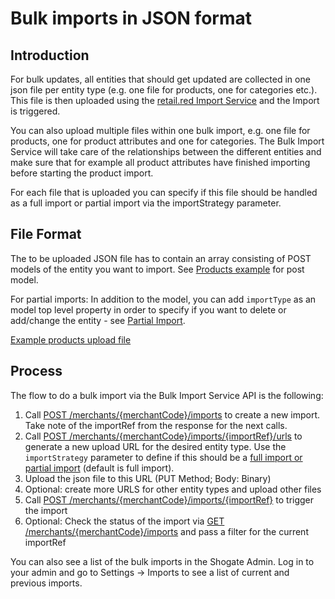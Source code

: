 # Bulk imports in JSON format

## Introduction

For bulk updates, all entities that should get updated are collected in one json file per entity type (e.g. one file for products, one for categories etc.). This file is then uploaded using the [retail.red Import Service](../../../swagger/import/import-crud.json) and the Import is triggered.

You can also upload multiple files within one bulk import, e.g. one file for products, one for product attributes and one for categories. The Bulk Import Service will take care of the relationships between the different entities and make sure that for example all product attributes have finished importing before starting the product import.

For each file that is uploaded you can specify if this file should be handled as a full import or partial import via the importStrategy parameter.

## File Format

The to be uploaded JSON file has to contain an array consisting of POST models of the entity you want to import. See [Products example](/docs/retail-red/ZG9jOjM1NjU0Nzcw-integration-overview) for post model.

For partial imports: In addition to the model, you can add `importType` as an model top level property in order to specify if you want to delete or add/change the entity - see [Partial Import](./general-integration-info#partial-import).

[Example products upload file](https://data.shopgate.com/example_files/products_example.json)

## Process

The flow to do a bulk import via the Bulk Import Service API is the following:

1. Call [POST /merchants/{merchantCode}/imports](/docs/retail-red/b3A6MzU2NTUwODE-create-import) to create a new import. Take note of the importRef from the response for the next calls.
2. Call [POST /merchants/{merchantCode}/imports/{importRef}/urls](/docs/retail-red/b3A6MzU2NTUwODU-get-signed-url) to generate a new upload URL for the desired entity type. Use the `importStrategy` parameter to define if this should be a [full import or partial import](./general-integration-info#import-strategies) (default is full import).
3. Upload the json file to this URL (PUT Method; Body: Binary)
4. Optional: create more URLS for other entity types and upload other files
5. Call [POST /merchants/{merchantCode}/imports/{importRef}](/docs/retail-red/b3A6MzU2NTUwODI-trigger-import) to trigger the import
6. Optional: Check the status of the import via [GET /merchants/{merchantCode}/imports](/docs/retail-red/b3A6MzU2NTUwODA-get-imports) and pass a filter for the current importRef

You can also see a list of the bulk imports in the Shogate Admin. Log in to your admin and go to Settings → Imports to see a list of current and previous imports.
